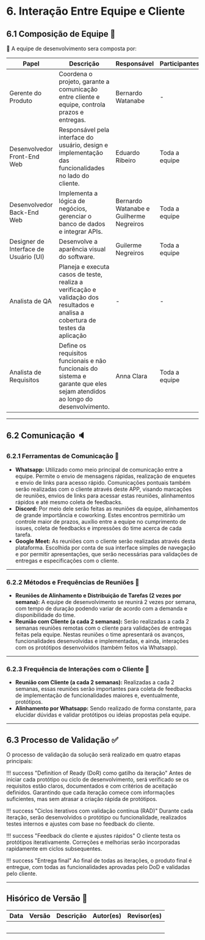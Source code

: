 # 6. **Interação Entre Equipe e Cliente**

## 6.1 **Composição de Equipe** 🤝

👥 A equipe de desenvolvimento sera composta por:

| Papel                           | Descrição                                                                                 | Responsável               | Participantes |
|---------------------------------|-------------------------------------------------------------------------------------------|---------------------------|---------------|
| Gerente do Produto              | Coordena o projeto, garante a comunicação entre cliente e equipe, controla prazos e entregas. | Bernardo Watanabe   | -             |
| Desenvolvedor Front-End Web          | Responsável pela interface do usuário, design e implementação das funcionalidades no lado do cliente. | Eduardo Ribeiro   | Toda a equipe |
| Desenvolvedor Back-End Web           | Implementa a lógica de negócios, gerenciar o banco de dados e integrar APIs.                     | Bernardo Watanabe e Guilherme Negreiros   | Toda a equipe |
| Designer de Interface de Usuário (UI) | Desenvolve a aparência visual do software.                                               | Guilerme Negreiros   | Toda a equipe |
| Analista de QA           | Planeja e executa casos de teste, realiza a verificação e validação dos resultados e analisa a cobertura de testes da aplicação | -  | - |
| Analista de Requisitos           | Define os requisitos funcionais e não funcionais do sistema e garante que eles sejam atendidos ao longo do desenvolvimento. | Anna Clara  | Toda a equipe |

---

## 6.2 **Comunicação** 🔈

### 6.2.1 **Ferramentas de Comunicação** 📣

- **Whatsapp:** Utilizado como meio principal de comunicação entre a equipe. Permite o envio de mensagens rápidas, realização de enquetes e envio de links para acesso rápido. Comunicações pontuais também serão realizadas com o cliente através deste APP, visando marcações de reuniões, envios de links para acessar estas reuniões, alinhamentos rápidos e até mesmo coleta de feedbacks.
- **Discord:** Por meio dele serão feitas as reuniões da equipe, alinhamentos de grande importância e coworking. Estes encontros permitirão um controle maior de prazos, auxílio entre a equipe no cumprimento de issues, coleta de feedbacks e impressões do time acerca de cada tarefa.
- **Google Meet:** As reuniões com o cliente serão realizadas através desta plataforma. Escolhida por conta de sua interface simples de navegação e por permitir apresentações, que serão necessárias para validações de entregas e especificações com o cliente.

---

### 6.2.2 **Métodos e Frequências de Reuniões** 👥

- **Reuniões de Alinhamento e Distribuição de Tarefas (2 vezes por semana):** A equipe de desenvolvimento se reunirá 2 vezes por semana, com tempo de duração podendo variar de acordo com a demanda e disponibilidade do time.
- **Reunião com Cliente (a cada 2 semanas):** Serão realizadas a cada 2 semanas reuniões remotas com o cliente para validações de entregas feitas pela equipe. Nestas reuniões o time apresentará os avanços, funcionalidades desenvolvidas e implementadas, e ainda, interações com os protótipos desenvolvidos (também feitos via Whatsapp).

---

### 6.2.3 **Frequência de Interações com o Cliente** 📍

- **Reunião com Cliente (a cada 2 semanas):** Realizadas a cada 2 semanas, essas reuniões serão importantes para coleta de feedbacks de implementação de funcionalidades maiores e, eventualmente, protótipos.
- **Alinhamento por Whatsapp:** Sendo realizado de forma constante, para elucidar dúvidas e validar protótipos ou ideias propostas pela equipe.

---

## 6.3 **Processo de Validação** ✅

O processo de validação da solução será realizado em quatro etapas principais:

!!! success "Definition of Ready (DoR) como gatilho da iteração"
    Antes de iniciar cada protótipo ou ciclo de desenvolvimento, será verificado se os requisitos estão claros, documentados e com critérios de aceitação definidos. Garantindo que cada iteração comece com informações suficientes, mas sem atrasar a criação rápida de protótipos.

!!! success "Ciclos iterativos com validação contínua (RAD)" 
    Durante cada iteração, serão desenvolvidos o protótipo ou funcionalidade, realizados testes internos e ajustes com base no feedback do cliente.

!!! success "Feedback do cliente e ajustes rápidos" 
    O cliente testa os protótipos iterativamente. Correções e melhorias serão incorporadas rapidamente em ciclos subsequentes.

!!! success "Entrega final" 
    Ao final de todas as iterações, o produto final é entregue, com todas as funcionalidades aprovadas pelo DoD e validadas pelo cliente.

---

## **Hisórico de Versão** 🔄

| Data       | Versão | Descrição                                         | Autor(es)        | Revisor(es)     |
|------------|--------|---------------------------------------------------|------------------|-----------------|
|            |        |                                                   |                  |                 |
|            |        |                                                   |                  |                 |
|            |        |                                                   |                  |                 |
|            |        |                                                   |                  |                 |
|            |        |                                                   |                  |                 |

